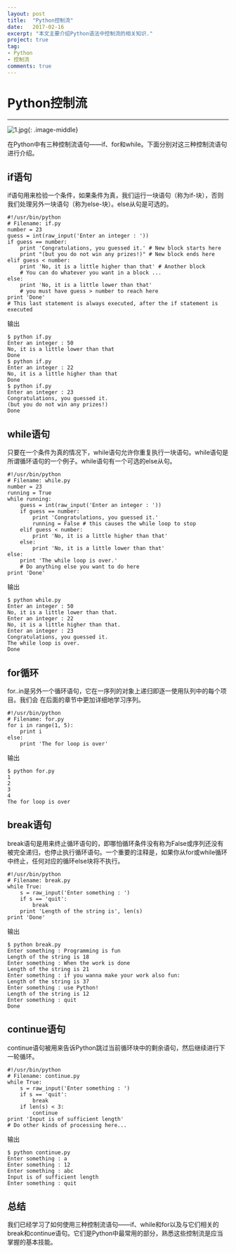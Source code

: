 ```yaml
---
layout: post
title:  "Python控制流"
date:   2017-02-16
excerpt: "本文主要介绍Python语法中控制流的相关知识."
project: true
tag:
- Python 
- 控制流
comments: true
---
```

# Python控制流
---

 ![1.jpg](https://timgsa.baidu.com/timg?image&quality=80&size=b9999_10000&sec=1487266418850&di=79b63f73f767e7219f2482b9f9350280&imgtype=0&src=http%3A%2F%2Fpic.58pic.com%2F58pic%2F14%2F74%2F99%2F22958PICCpS_1024.jpg){: .image-middle}

在Python中有三种控制流语句——if、for和while。下面分别对这三种控制流语句进行介绍。

## if语句

if语句用来检验一个条件，如果条件为真，我们运行一块语句（称为if-块），否则我们处理另外一块语句（称为else-块）。else从句是可选的。

	#!/usr/bin/python	# Filename: if.py	number = 23	guess = int(raw_input('Enter an integer : '))	if guess == number:		print 'Congratulations, you guessed it.' # New block starts here		print "(but you do not win any prizes!)" # New block ends here	elif guess < number:		print 'No, it is a little higher than that' # Another block		# You can do whatever you want in a block ...	else:		print 'No, it is a little lower than that'		# you must have guess > number to reach here	print 'Done'	# This last statement is always executed, after the if statement is executed
	
输出
	$ python if.py	Enter an integer : 50	No, it is a little lower than that	Done	$ python if.py	Enter an integer : 22	No, it is a little higher than that	Done	$ python if.py	Enter an integer : 23	Congratulations, you guessed it.	(but you do not win any prizes!)	Done	

## while语句

只要在一个条件为真的情况下，while语句允许你重复执行一块语句。while语句是所谓循环语句的一个例子。while语句有一个可选的else从句。

	#!/usr/bin/python	# Filename: while.py	number = 23	running = True	while running:		guess = int(raw_input('Enter an integer : '))		if guess == number:			print 'Congratulations, you guessed it.'			running = False # this causes the while loop to stop		elif guess < number:			print 'No, it is a little higher than that'		else:			print 'No, it is a little lower than that'	else:		print 'The while loop is over.'		# Do anything else you want to do here	print 'Done'
	
输出

	$ python while.py	Enter an integer : 50	No, it is a little lower than that.	Enter an integer : 22	No, it is a little higher than that.	Enter an integer : 23	Congratulations, you guessed it.	The while loop is over.	Done

## for循环

for..in是另外一个循环语句，它在一序列的对象上递归即逐一使用队列中的每个项目。我们会在后面的章节中更加详细地学习序列。

	#!/usr/bin/python	# Filename: for.py	for i in range(1, 5):		print i	else:		print 'The for loop is over'
		
输出

	$ python for.py	1	2	3	4	The for loop is over

## break语句

break语句是用来终止循环语句的，即哪怕循环条件没有称为False或序列还没有被完全递归，也停止执行循环语句。一个重要的注释是，如果你从for或while循环中终止，任何对应的循环else块将不执行。

	#!/usr/bin/python	# Filename: break.py	while True:		s = raw_input('Enter something : ')		if s == 'quit':			break		print 'Length of the string is', len(s)	print 'Done'
	
输出

	$ python break.py	Enter something : Programming is fun	Length of the string is 18	Enter something : When the work is done	Length of the string is 21	Enter something : if you wanna make your work also fun:	Length of the string is 37	Enter something : use Python!	Length of the string is 12	Enter something : quit	Done

## continue语句

continue语句被用来告诉Python跳过当前循环块中的剩余语句，然后继续进行下一轮循环。

	#!/usr/bin/python	# Filename: continue.py	while True:		s = raw_input('Enter something : ')		if s == 'quit':			break		if len(s) < 3:			continue	print 'Input is of sufficient length'	# Do other kinds of processing here...
	
输出

	$ python continue.py	Enter something : a	Enter something : 12	Enter something : abc	Input is of sufficient length	Enter something : quit

## 总结

我们已经学习了如何使用三种控制流语句——if、while和for以及与它们相关的break和continue语句。它们是Python中最常用的部分，熟悉这些控制流是应当掌握的基本技能。